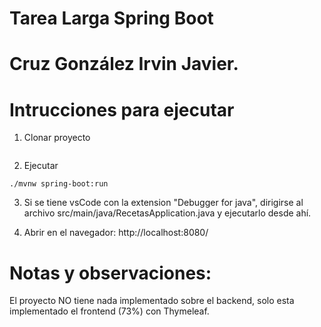 # Tarea Larga Spring Boot  

# Cruz González Irvin Javier.

# Intrucciones para ejecutar

1. Clonar proyecto
```

```

2. Ejecutar
```
./mvnw spring-boot:run
```

3. Si se tiene vsCode con la extension "Debugger for java", dirigirse al archivo src/main/java/RecetasApplication.java y ejecutarlo desde ahí.

4.  Abrir en el navegador:
    http://localhost:8080/


# Notas y observaciones:
El proyecto NO tiene nada implementado sobre el backend, solo esta implementado el frontend (73%) con Thymeleaf. 